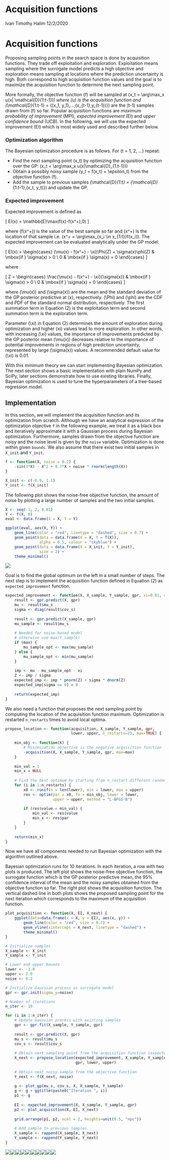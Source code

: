 Acquisition functions
================
Ivan Timothy Halim
12/2/2020

# Acquisition functions

Proposing sampling points in the search space is done by acquisition
functions. They trade off exploitation and exploration. Exploitation
means sampling where the surrogate model predicts a high objective and
exploration means sampling at locations where the prediction uncertainty
is high. Both correspond to high acquisition function values and the
goal is to maximize the acquisition function to determine the next
sampling point.

More formally, the objective function \(f\) will be sampled at
\(x_t = \arg\max_x u(x| \mathcal{D}_{1:t-1})\) where \(u\) is the
acquisition function and
\(\mathcal{D}_{1:t-1} = \{(x_1, y_1),...,(x_{t-1},y_{t-1})\}\) are the
\(t-1\) samples drawn from \(f\) so far. Popular acquisition functions
are *maximum probability of improvement* (MPI), *expected improvement*
(EI) and *upper confidence bound* (UCB). In the following, we will use
the expected improvement (EI) which is most widely used and described
further below.

### Optimization algorithm

The Bayesian optimization procedure is as follows. For \(t = 1, 2, ...\)
repeat:

  - Find the next sampling point \(x_t\) by optimizing the acquisition
    function over the GP: \(x_t = \arg\max_x u(x|\mathcal{D}_{1:t-1})\)
  - Obtain a possibly noisy sample \(y_t = f(x_t) + \epsilon_t\) from
    the objective function \(f\).
  - Add the sample to previous samples
    \(\mathcal{D}_{1:t} = \{\mathcal{D}_{1:t-1},(x_t, y_t)\}\) and
    update the GP.

### Expected improvement

Expected improvement is defined as

\[
EI(x) = \mathbb{E}\max(f(x)-f(x^+),0)
\]

where \(f(x^+)\) is the value of the best sample so far and \(x^+\) is
the location of that sample
i.e. \(x^+ = \arg\max_{x_i \in x_{1:t}}f(x_i)\). The expected
improvement can be evaluated analytically under the GP model:

\[
EI(x) =
\begin{cases}
(\mu(x) - f(x^+) - \xi)\Phi(Z) + \sigma(x)\phi(Z) & \mbox{if } \sigma(x) > 0 \\
0 & \mbox{if } \sigma(x) = 0
\end{cases}
\]

where

\[
Z =
\begin{cases}
\frac{\mu(x) - f(x^+) - \xi}{\sigma(x)} & \mbox{if } \sigma(x) > 0 \\
0 & \mbox{if } \sigma(x) = 0
\end{cases}
\]

where \(\mu(x)\) and \(\sigma(x)\) are the mean and the standard
deviation of the GP posterior predictive at \(x\), respectively.
\(\Phi\) and \(\phi\) are the CDF and PDF of the standard normal
distribution, respectively. The first summation term in Equation (2) is
the exploitation term and second summation term is the exploration term.

Parameter \(\xi\) in Equation (2) determines the amount of exploration
during optimization and higher \(xi\) values lead to more exploration.
In other words, with increasing \(\xi\) values, the importance of
improvements predicted by the GP posterior mean \(\mu(x)\) decreases
relative to the importance of potential improvements in regions of high
prediction uncertainty, represented by large \(\sigma(x)\) values. A
recommended default value for \(\xi\) is 0.01.

With this minimum theory we can start implementing Bayesian
optimization. The next section shows a basic implementation with plain
NumPy and SciPy, later sections demonstrate how to use existing
libraries. Finally, Bayesian optimization is used to tune the
hyperparameters of a tree-based regression model.

## Implementation

In this section, we will implement the acquisition function and its
optimization from scratch. Although we have an analytical expression of
the optimization objective `f` in the following example, we treat it as
a black box and iteratively approximate it with a Gaussian process
during Bayesian optimization. Furthermore, samples drawn from the
objective function are noisy and the noise level is given by the `noise`
variable. Optimization is done within given `bounds`. We also assume
that there exist two initial samples in `X_init` and `Y_init`.

``` r
f <- function(X, noise = 0.2) {
    -sin(3*X) - X^2 + 0.7*X + noise * rnorm(length(X))
}

X_init <- c(-0.9, 1.1)
Y_init <- f(X_init)
```

The following plot shows the noise-free objective function, the amount
of noise by plotting a large number of samples and the two initial
samples.

``` r
X <- seq(-1, 2, 0.01)
Y <- f(X, 0)
eval <- data.frame(X = X, Y = Y)

ggplot(eval, aes(X, Y)) +
    geom_line(color = "red", linetype = "dashed", size = 0.7) +
    geom_point(data = data.frame(X = X, Y = f(X)),
               alpha = 0.5, colour = "skyblue") +
    geom_point(data = data.frame(X = X_init, Y = Y_init),
               size = 2) +
    theme_minimal()
```

![](02_acquisition-function_files/figure-gfm/unnamed-chunk-2-1.png)<!-- -->

Goal is to find the global optimum on the left in a small number of
steps. The next step is to implement the acquisition function defined in
Equation (2) as `expected_improvement`
function.

``` r
expected_improvement <- function(X, X_sample, Y_sample, gpr, xi=0.01, max=TRUE) {
    result <- gpr.predict(X, gpr)
    mu <- result$mu_s
    sigma <- diag(result$cov_s)
    
    result <- gpr.predict(X_sample, gpr)
    mu_sample <- result$mu_s
    
    # Needed for noise-based model
    # otherwise use max(Y_sample)
    if (max) {
        mu_sample_opt <- max(mu_sample)
    } else {
        mu_sample_opt <- min(mu_sample)
    }
    
    imp <- mu - mu_sample_opt - xi
    Z <- imp / sigma
    expected_imp <- imp * pnorm(Z) + sigma * dnorm(Z)
    expected_imp[sigma == 0] = 0
    
    return(expected_imp)
}
```

We also need a function that proposes the next sampling point by
computing the location of the acquisition function maximum. Optimization
is restarted `n_restarts` times to avoid local optima.

``` r
propose_location <- function(acquisition, X_sample, Y_sample, gpr,
                             lower, upper, n_restarts=25, max=TRUE) {
    
    min_obj <- function(X) {
        # Minimization objective is the negative acquisition function
        -acquisition(X, X_sample, Y_sample, gpr, max=max)
    }
    
    min_val = 1
    min_x = NULL
    
    # Find the best optimum by starting from n_restart different random points.
    for (i in 1:n_restarts) {
        x0 <- runif(n = len(lower), min = lower, max = upper)
        res <- optim(par = x0, fn = min_obj, lower = lower,
                     upper = upper, method = "L-BFGS-B")
        
        if (res$value < min_val) {
            min_val <- res$value
            min_x <- res$par
        }
    }
    
    return(min_x)
}
```

Now we have all components needed to run Bayesian optimization with the
algorithm outlined above.

Bayesian optimization runs for 10 iterations. In each iteration, a row
with two plots is produced. The left plot shows the noise-free objective
function, the surrogate function which is the GP posterior predictive
mean, the 95% confidence interval of the mean and the noisy samples
obtained from the objective function so far. The right plot shows the
acquisition function. The vertical dashed line in both plots shows the
proposed sampling point for the next iteration which corresponds to the
maximum of the acquisition function.

``` r
plot_acquisition <- function(X, EI, X_next) {
    ggplot(data=data.frame(x = X, y = EI), aes(x, y)) +
        geom_line(color = "red", size = 0.7) +
        geom_vline(xintercept = X_next, linetype = "dashed") +
        theme_minimal()
}
```

``` r
# Initialize samples
X_sample <- X_init
Y_sample <- Y_init

# Lower and upper bounds
lower <- -1.0
upper <- 2.0
noise <- 0.2

# Initialize Gaussian process as surrogate model
gpr <- gpr.init(sigma_y=noise)

# Number of iterations
n_iter <- 10

for (i in 1:n_iter) {
    # Update Gaussian process with existing samples
    gpr <- gpr.fit(X_sample, Y_sample, gpr)
    
    result <- gpr.predict(X, gpr)
    mu_s <- result$mu_s
    cov_s <- result$cov_s
    
    # Obtain next sampling point from the acquisition function (expected improvement)
    X_next <- propose_location(expected_improvement, X_sample, Y_sample,
                               gpr, lower, upper)
    
    # Obtain next noisy sample from the objective function
    Y_next <- f(X_next, noise)
    
    g <- plot_gp(mu_s, cov_s, X, X_sample, Y_sample)
    g <- g + ggtitle(paste0("Iteration ", i))
    p1 <- g
    
    EI <- expected_improvement(X, X_sample, Y_sample, gpr)
    p2 <- plot_acquisition(X, EI, X_next)
    
    grid.arrange(p1, p2, ncol = 2, heights=unit(0.5, "npc"))
    
    # Add sample to previous samples
    X_sample <- rappend(X_sample, X_next)
    Y_sample <- rappend(Y_sample, Y_next)
}
```

![](02_acquisition-function_files/figure-gfm/unnamed-chunk-6-1.png)<!-- -->![](02_acquisition-function_files/figure-gfm/unnamed-chunk-6-2.png)<!-- -->![](02_acquisition-function_files/figure-gfm/unnamed-chunk-6-3.png)<!-- -->![](02_acquisition-function_files/figure-gfm/unnamed-chunk-6-4.png)<!-- -->![](02_acquisition-function_files/figure-gfm/unnamed-chunk-6-5.png)<!-- -->![](02_acquisition-function_files/figure-gfm/unnamed-chunk-6-6.png)<!-- -->![](02_acquisition-function_files/figure-gfm/unnamed-chunk-6-7.png)<!-- -->![](02_acquisition-function_files/figure-gfm/unnamed-chunk-6-8.png)<!-- -->![](02_acquisition-function_files/figure-gfm/unnamed-chunk-6-9.png)<!-- -->![](02_acquisition-function_files/figure-gfm/unnamed-chunk-6-10.png)<!-- -->
